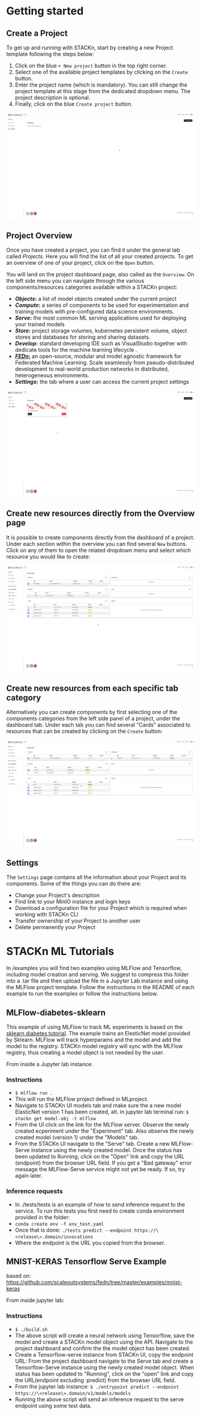 # Getting started

## Create a Project
To get up and running with STACKn, start by creating a new Project template following the steps below:

1. Click on the blue `+ New project` button in the top right corner.
2. Select one of the available project templates by clicking on the `Create` button.
3. Enter the project name (which is mandatory). You can still change the project template at this stage from the dedicated dropdown menu. The project description is optional.
4. Finally, click on the blue `Create project` button.

![screen-gif](images/create-project.gif)

## Project Overview
Once you have created a project, you can find it under the general tab called _Projects_. Here you will find the list of all your created projects. To get an overview of one of your project, click on the `Open` button.

You will land on the project dashboard page, also called as the `Overview`. On the left side menu you can navigate through the various components/resources categories available within a STACKn project:
- **_Objects_:** a list of model objects created under the current project
- **_Compute_:** a series of components to be used for experimentation and training models with pre-configured data science environments.
- **_Serve_:** the most common ML serving applications used for deploying your trained models
- **_Store_:** project storage volumes, kubernetes persistent volume, object stores and databases for storing and sharing datasets.
- **_Develop_:** standard developing IDE such as VisualStudio together with dedicate tools for the machine learning lifecycle .
- [**_FEDn_:**](https://scaleoutsystems.github.io/fedn/) an open-source, modular and model agnostic framework for Federated Machine Learning. Scale seamlessly from pseudo-distributed development to real-world production networks in distributed, heterogeneous environments.
- **_Settings_:** the tab where a user can access the current project settings

![screen-gif](images/project-overview.gif)

## Create new resources directly from the Overview page
It is possible to create components directly from the dashboard of a project. Under each section within the overview you can find several `New` buttons.
Click on any of them to open the related dropdown menu and select which resource you would like to create:

![screen-gif](images/apps-from-overview.gif)

## Create new resources from each specific tab category
Alternatively you can create components by first selecting one of the components categories from the left side panel of a project, under the dashboard tab. Under each tab you can find several "Cards" associated to resources that can be created by clicking on the `Create` button:

![screen-gif](images/apps-from-side-panel.gif)


## Settings
The `Settings` page contains all the information about your Project and its components. Some
of the things you can do there are:

- Change your Project's description
- Find link to your MinIO instance and login keys
- Download a configuration file for your Project which is required when working with 
STACKn CLI
- Transfer ownership of your Project to another user
- Delete permanently your Project

# STACKn ML Tutorials

In /examples you will find two examples using MLFlow and Tensorflow, including model creation and serving. We suggest to compress this folder into a .tar file and then upload the file in a Jupyter Lab instance and using the MLFlow project template. Follow the instructions in the README of each example to run the examples or follow the instructions below.

## MLFlow-diabetes-sklearn
This example of using MLFlow to track ML experiments is based on the [sklearn diabetes tutorial](https://github.com/mlflow/mlflow/tree/master/examples/sklearn_elasticnet_diabetes/linux). The example trains an ElesticNet model provided by Sklearn. MLFlow will track hyperparams and the model and add the model to the registry. STACKn model registry will sync with the MLFlow registry, thus creating a model object is not needed by the user. 

From inside a Jupyter lab instance:
### Instructions
- `$ mlflow run .`
- This will run the MLFlow project defined in MLproject.
- Navigate to STACKn UI models tab and make sure the a new model ElasticNet version 1 has been created, alt. in jupyter lab terminal run: `$ stackn get model-obj -t mlflow`
- From the UI click on the link for the MLFlow server. Observe the newly created ecperiment under the "Experiment" tab. Also observe the newly created model (version 1) under the "Models" tab.
- From the STACKn UI navigate to the "Serve" tab. Create a new MLFlow-Serve instance using the newly created model. Once the status has been updated to Running, click on the "Open" link and copy the URL (endpoint) from the browser URL field. If you get a "Bad gateway" error message the MLFlow-Serve service might not yet be ready. If so, try again later.

### Inference requests
- In ./tests/tests is an example of how to send inference request to the service. To run this tests you first need to create conda environment provided in the folder:
- `conda create env -f env_test.yaml`
- Once that is done: `./tests predict --endpoint https://\<release\>.domain/invocations`
- Where the endpoint is the URL you copied from the browser.

## MNIST-KERAS Tensorflow Serve Example

based on: https://github.com/scaleoutsystems/fedn/tree/master/examples/mnist-keras

From inside jupyter lab:

### Instructions
- `$ ./build.sh`
- The above script will create a neural network using Tensorflow, save the model and create a STACKn model object using the API. Navigate to the project dashboard and confirm the the model object has been created.
- Create a Tensorflow-serve instance from STACKn UI, copy the endpoint URL: From the project dashboard navigate to the Serve tab and create a Tensorflow-Serve instance using the newly created model object. When status has been updated to "Running", click on the "open" link and copy the URL(endpoint excluding :predict) from the browser URL field.
- From the jupyter lab instance: `$ ./entrypoint predict --endpoint https://\<release\>.domain/v1/models/models`
- Running the above script will send an inference request to the serve endpoint using some test data. 
